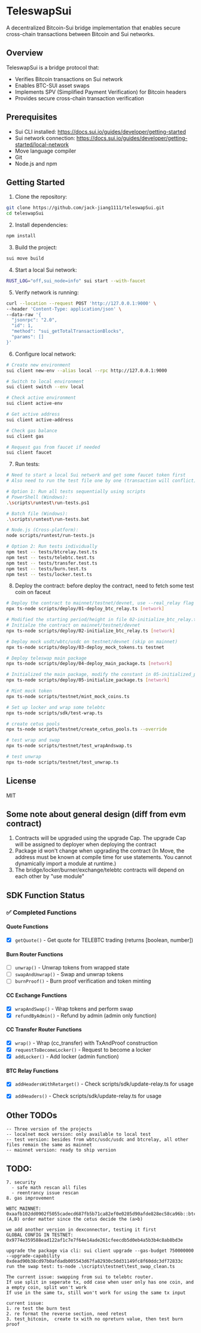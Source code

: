 # TeleswapSui

A decentralized Bitcoin-Sui bridge implementation that enables secure cross-chain transactions between Bitcoin and Sui networks.

## Overview

TeleswapSui is a bridge protocol that:
- Verifies Bitcoin transactions on Sui network
- Enables BTC-SUI asset swaps
- Implements SPV (Simplified Payment Verification) for Bitcoin headers
- Provides secure cross-chain transaction verification

## Prerequisites

- Sui CLI installed: https://docs.sui.io/guides/developer/getting-started
- Sui network connection: https://docs.sui.io/guides/developer/getting-started/local-network
- Move language compiler
- Git
- Node.js and npm

## Getting Started

1. Clone the repository:
```bash
git clone https://github.com/jack-jiang1111/teleswapSui.git
cd teleswapSui
```

2. Install dependencies:
```bash
npm install
```

3. Build the project:
```bash
sui move build
```

4. Start a local Sui network:
```bash
RUST_LOG="off,sui_node=info" sui start --with-faucet
```

5. Verify network is running:
```bash
curl --location --request POST 'http://127.0.0.1:9000' \
--header 'Content-Type: application/json' \
--data-raw '{
  "jsonrpc": "2.0",
  "id": 1,
  "method": "sui_getTotalTransactionBlocks",
  "params": []
}'
```

6. Configure local network:
```bash
# Create new environment
sui client new-env --alias local --rpc http://127.0.0.1:9000

# Switch to local environment
sui client switch --env local

# Check active environment
sui client active-env

# Get active address
sui client active-address

# Check gas balance
sui client gas

# Request gas from faucet if needed
sui client faucet
```

7. Run tests:
```bash
# Need to start a local Sui network and get some faucet token first
# Also need to run the test file one by one (transaction will conflict)

# Option 1: Run all tests sequentially using scripts
# PowerShell (Windows):
.\scripts\runtest\run-tests.ps1

# Batch file (Windows):
.\scripts\runtest\run-tests.bat

# Node.js (Cross-platform):
node scripts/runtest/run-tests.js

# Option 2: Run tests individually
npm test -- tests/btcrelay.test.ts
npm test -- tests/telebtc.test.ts
npm test -- tests/transfer.test.ts
npm test -- tests/burn.test.ts
npm test -- tests/locker.test.ts
```

8. Deploy the contract:
before deploy the contract, need to fetch some test coin on faceut
```bash
# Deploy the contract to mainnet/testnet/devnet, use --real_relay flag if use real btcrelay (otherise use mock btcrelay)
npx ts-node scripts/deploy/01-deploy_btc_relay.ts [network]

# Modified the starting period/height in file 02-initialize_btc_relay.ts
# Initialze the contract on mainnet/testnet/devnet 
npx ts-node scripts/deploy/02-initialize_btc_relay.ts [network]

# Deploy mock usdt/wbtc/usdc on testnet/devnet (skip on mainnet)
npx ts-node scripts/deploy/03-deploy_mock_tokens.ts testnet

# Deploy teleswap main package 
npx ts-node scripts/deploy/04-deploy_main_package.ts [network]

# Initialized the main package, modify the constant in 05-initialized_package.ts
npx ts-node scripts/deploy/05-initialize_package.ts [network]

# Mint mock token
npx ts-node scripts/testnet/mint_mock_coins.ts

# Set up locker and wrap some telebtc
npx ts-node scripts/sdk/test-wrap.ts

# create cetus pools
npx ts-node scripts/testnet/create_cetus_pools.ts --override

# test wrap and swap
npx ts-node scripts/testnet/test_wrapAndswap.ts

# test unwrap
npx ts-node scripts/testnet/test_unwrap.ts
```

## License
MIT


## Some note about general design (diff from evm contract)
1. Contracts will be upgraded using the upgrade Cap. The upgrade Cap will be assigned to deployer when deploying the contract
2. Package id won't change when upgrading the contract (In Move, the address must be known at compile time for use statements. You cannot dynamically import a module at runtime.)
3. The bridge/locker/burner/exchange/telebtc contracts will depend on each other by "use module"


## SDK Function Status

### ✅ Completed Functions



#### Quote Functions
- [x] `getQuote()` - Get quote for TELEBTC trading (returns [boolean, number])

#### Burn Router Functions
- [ ] `unwrap()` - Unwrap tokens from wrapped state
- [ ] `swapAndUnwrap()` - Swap and unwrap tokens
- [ ] `burnProof()` - Burn proof verification and token minting

#### CC Exchange Functions
- [x] `wrapAndSwap()` - Wrap tokens and perform swap
- [x] `refundByAdmin()` - Refund by admin (admin only function)

#### CC Transfer Router Functions
- [x] `wrap()` - Wrap (cc_transfer) with TxAndProof construction
- [x] `requestToBecomeLocker()` - Request to become a locker
- [x] `addLocker()` - Add locker (admin function)

#### BTC Relay Functions
- [x] `addHeadersWithRetarget()` - Check scripts/sdk/update-relay.ts for usage
- [x] `addHeaders()` - Check scripts/sdk/update-relay.ts for usage



## Other TODOs
```
-- Three version of the projects
-- localnet mock version: only available to local test
-- test version: besides from wbtc/usdc/usdc and btcrelay, all other files remain the same as mainnet
-- mainnet version: ready to ship version
```
## TODO:
```
7. security
  - safe math rescan all files
  - reentrancy issue rescan
8. gas improvement

WBTC MAINNET: 0xaafb102dd0902f5055cadecd687fb5b71ca82ef0e0285d90afde828ec58ca96b::btc::BTC
(A,B) order matter since the cetus decide the (a>b)

we add another version in dexconnector, testing it first
GLOBAL CONFIG IN TESTNET: 0x9774e359588ead122af1c7e7f64e14ade261cfeecdb5d0eb4a5b3b4c8ab8bd3e

upgrade the package via cli: sui client upgrade --gas-budget 750000000 --upgrade-capability 0xdead90b38cd97b0afdadb005543d67fa82930c50d31149fc8f60ddc3df72833c
run the swap test: ts-node .\scripts\testnet\test_swap_clean.ts

The current issue: swapping from sui to telebtc router.
If use split in seperate tx, odd case when user only has one coin, and a empty coin, split won't work
If use in the same tx, still won't work for using the same tx input

current issue: 
1. re test the burn test
2. re format the reverse section, need retest
3. test_bitcoin,  create tx with no opreturn value, then test burn proof 
```
